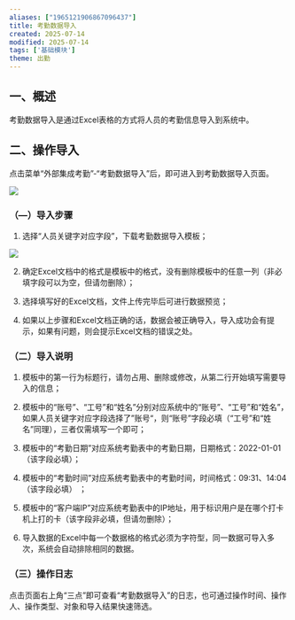```yaml
---
aliases: ["1965121906867096437"]
title: 考勤数据导入
created: 2025-07-14
modified: 2025-07-14
tags: ['基础模块']
theme: 出勤
---
```


## 一、概述

考勤数据导入是通过Excel表格的方式将人员的考勤信息导入到系统中。

## 二、操作导入

点击菜单“外部集成考勤”-“考勤数据导入”后，即可进入到考勤数据导入页面。

![](https://myhelpdoc.oss-cn-heyuan.aliyuncs.com/mdimages/0f010c23205db9ed486d86ffa6aa231d.jpg)

### （—）导入步骤

1. 选择“人员关键字对应字段”，下载考勤数据导入模板；

![](https://myhelpdoc.oss-cn-heyuan.aliyuncs.com/mdimages/03b1fa159b0eb06a87733c78ba72727b.jpg)

2. 确定Excel文档中的格式是模板中的格式，没有删除模板中的任意一列（非必填字段可以为空，但请勿删除）；

3. 选择填写好的Excel文档，文件上传完毕后可进行数据预览；

4. 如果以上步骤和Excel文档正确的话，数据会被正确导入，导入成功会有提示，如果有问题，则会提示Excel文档的错误之处。

### （二）导入说明

1. 模板中的第一行为标题行，请勿占用、删除或修改，从第二行开始填写需要导入的信息；

2. 模板中的“账号”、“工号”和“姓名”分别对应系统中的“账号”、“工号”和“姓名”，如果人员关键字对应字段选择了”账号“，则“账号”字段必填（“工号”和“姓名”同理），三者仅需填写一个即可；

5. 模板中的“考勤日期”对应系统考勤表中的考勤日期，日期格式：2022-01-01（该字段必填）；

6. 模板中的“考勤时间”对应系统考勤表中的考勤时间，时间格式：09:31、14:04（该字段必填） ；

7. 模板中的“客户端IP”对应系统考勤表中的IP地址，用于标识用户是在哪个打卡机上打的卡（该字段非必填，但请勿删除）；

8. 导入数据的Excel中每一个数据格的格式必须为字符型，同一数据可导入多次，系统会自动排除相同的数据。

### （三）操作日志

点击页面右上角“三点”即可查看“考勤数据导入”的日志，也可通过操作时间、操作人、操作类型、对象和导入结果快速筛选。

